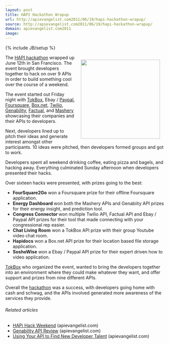 ```yaml
---
layout: post
title: HAPI Hackathon Wrapup
url: http://apievangelist.com2011/06/19/hapi-hackathon-wrapup/
source: http://apievangelist.com2011/06/19/hapi-hackathon-wrapup/
domain: apievangelist.com2011
image: 
---
```

{% include JB/setup %}
<a title="HAPI Hackathon" href="http://www.hapihack.com/"><img style="padding: 15px;" src="http://kinlane-productions.s3.amazonaws.com/api-evangelist/HAPI-Hack-Weekend.png" alt="" width="250" align="right" /></a>The <a title="HAPI Hackathon" href="http://www.hapihack.com/">HAPI hackathon</a> wrapped up June 12th in San Francisco.  The event brought developers together to hack on over 9 APIs in order to build something cool over the course of a weekend.<p></p>
The event started out Friday night with <a title="Tokbox" href="http://www.opentok.com/">TokBox</a>, Ebay / <a title="Paypal" href="http://x.com/">Paypal</a>, <a title="Foursquare" href="http://developer.foursquare.com/">Foursquare</a>, <a title="Box.net" href="http://box.net/developers">Box.net</a>, <a title="Twilio" href="http://twilio.com/">Twilio</a>, <a title="Genability" href="http://developer.genability.com/">Genability</a>, <a title="Factual" href="http://www.factual.com/">Factual</a>, and <a title="Mashery" href="http://developer.mashery.com/apis">Mashery</a> showcasing their companies and their APIs to developers.<p></p>
Next, developers lined up to pitch their ideas and generate interest amongst other participants.  10 ideas were pitched, then developers formed groups and got to work.<p></p>
Developers spent all weekend drinking coffee, eating pizza and bagels, and hacking away.  Everything culminated Sunday afternoon when developers presented their hacks.<p></p>
Over sixteen hacks were presented, with prizes going to the best:
<ul class="mainlist">
	<li><strong>FourSquare2Go</strong> won a Foursquare prize for their offline Foursquare application.</li>
	<li><strong>Energy Dashboard </strong>won both the Mashery APIs and Genabiity API prizes for their energy insight, and prediction tool.</li>
	<li><strong>Congress Connector </strong>won multiple Twilio API, Factual API and Ebay / Paypal API prizes for their tool that made connecting with your congressional rep easier.</li>
	<li><strong>Chat Living Room</strong> won a TokBox API prize with their group Youtube video chat room.</li>
	<li><strong>Hapidocs</strong> won a Box.net API prize for their location based file storage application.</li>
	<li><strong>SoshoWise</strong> won a Ebay / Paypal API prize for their expert driven how to video application.</li>
</ul>
<a title="TokBox" href="http://www.tokbox.com/">TokBox</a> who organized the event, wanted to bring the developers together into an environment where they could make whatever they want, and offer support and prizes from nine different APIs.<p></p>
Overall the <a title="Hackathon" href="http://www.apievangelist.com/hackathons-and-contests.php">hackathon</a> was a success, with developers going home with cash and schwag, and the APIs involved generated more awareness of the services they provide.
<h6 class="zemanta-related-title" style="font-size: 1em;">Related articles</h6>
<ul class="zemanta-article-ul">
	<li class="zemanta-article-ul-li"><a href="http://blog.apievangelist.com/2011/06/08/hapi-hack-weekend/">HAPi Hack Weekend</a> (apievangelist.com)</li>
	<li class="zemanta-article-ul-li"><a href="http://blog.apievangelist.com/2011/06/18/1775/">Genability API Review</a> (apievangelist.com)</li>
	<li class="zemanta-article-ul-li"><a href="http://blog.apievangelist.com/2011/06/13/using-your-api-to-find-new-developer-talent/">Using Your API to Find New Developer Talent</a> (apievangelist.com)</li>
</ul>

